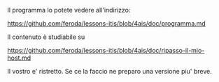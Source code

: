 Il programma lo potete vedere all'indirizzo:

https://github.com/feroda/lessons-itis/blob/4ais/doc/programma.md

Il contenuto è studiabile su

https://github.com/feroda/lessons-itis/blob/4ais/doc/ripasso-il-mio-host.md

Il vostro e' ristretto. Se ce la faccio ne preparo una versione piu' breve.
